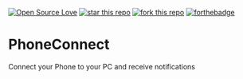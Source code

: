 [![Open Source Love](https://badges.frapsoft.com/os/v1/open-source.png?v=103)](https://github.com/MrMinemeet/PhoneConnect)
[![star this repo](http://githubbadges.com/star.svg?user=MrMinemeet&repo=PhoneConnect&style=default)](https://github.com/MrMinemeet/PhoneConnect)
[![fork this repo](http://githubbadges.com/fork.svg?user=MrMinemeet&repo=PhoneConnect&style=default)](https://github.com/MrMinemeet/PhoneConnect/fork)
[![forthebadge](https://forthebadge.com/images/badges/built-by-developers.svg)](https://forthebadge.com)

# PhoneConnect
 Connect your Phone to your PC and receive notifications
